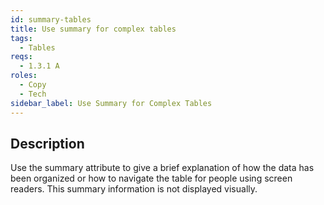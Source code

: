 ```yaml
---
id: summary-tables
title: Use summary for complex tables
tags:
  - Tables
reqs:
  - 1.3.1 A
roles:
  - Copy
  - Tech
sidebar_label: Use Summary for Complex Tables
---
```


## Description

Use the summary attribute to give a brief explanation of how the data has been organized or how to navigate the table for people using screen readers. This summary information is not displayed visually.

